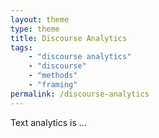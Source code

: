 ```yaml
---
layout: theme
type: theme
title: Discourse Analytics
tags: 
    - "discourse analytics"
    - "discourse"
    - "methods"
    - "framing"
permalink: /discourse-analytics
---
```


Text analytics is ...